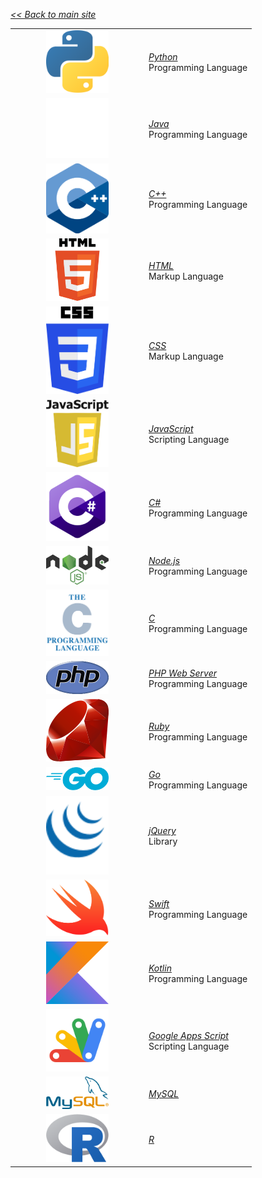 <style>
a {
  font-style: italic;
}
img {
  width: 100px;
  margin: 0px 50px
}
table {
  margin-left: auto;
  margin-right: auto;
}
</style>

<a href="..">&lt;&lt; Back to main site</a>

<table>
  <tr>
    <td><img src="logos/Python.png" /></td>
    <td><a href="Python">Python</a><br/>Programming Language</td>
  </tr>
  <tr>
    <td><img src="logos/Java.png" /></td>
    <td><a href="Java">Java</a><br/>Programming Language</td>
  </tr>
  <tr>
    <td><img src="logos/C++.png" /></td>
    <td><a href="C++">C++</a><br/>Programming Language</td>
  </tr>
  <tr>
    <td><img src="logos/HTML.png" /></td>
    <td><a href="HTML">HTML</a><br/>Markup Language</td>
  </tr>
  <tr>
    <td><img src="logos/CSS.png" /></td>
    <td><a href="CSS">CSS</a><br/>Markup Language</td>
  </tr>
  <tr>
    <td><img src="logos/JavaScript.png" /></td>
    <td><a href="JavaScript">JavaScript</a><br/>Scripting Language</td>
  </tr>
  <tr>
    <td><img src="logos/CSharp.png" /></td>
    <td><a href="CSharp">C#</a><br/>Programming Language</td>
  </tr>
  <tr>
    <td><img src="logos/Nodejs.png" /></td>
    <td><a href="Nodejs">Node.js</a><br/>Programming Language</td>
  </tr>
  <tr>
    <td><img src="logos/C.png" /></td>
    <td><a href="C">C</a><br/>Programming Language</td>
  </tr>
  <tr>
    <td><img src="logos/PHPWebServer.png" /></td>
    <td><a href="PHPWebServer">PHP Web Server</a><br/>Programming Language</td>
  </tr>
  <tr>
    <td><img src="logos/Ruby.png" /></td>
    <td><a href="Ruby">Ruby</a><br/>Programming Language</td>
  </tr>
  <tr>
    <td><img src="logos/Go.png" /></td>
    <td><a href="Go">Go</a><br/>Programming Language</td>
  </tr>
  <tr>
    <td><img src="logos/jQuery.png" /></td>
    <td><a href="jQuery">jQuery</a><br/>Library</td>
  </tr>
  <tr>
    <td><img src="logos/Swift.png" /></td>
    <td><a href="Swift">Swift</a><br/>Programming Language</td>
  </tr>
  <tr>
    <td><img src="logos/Kotlin.png" /></td>
    <td><a href="Kotlin">Kotlin</a><br/>Programming Language</td>
  </tr>
  <tr>
    <td><img src="logos/GoogleAppsScript.png" /></td><td><a href="GoogleAppsScript">Google Apps Script</a><br/>Scripting Language</td>
  </tr>
  <tr>
    <td><img src="logos/MySQL.png" /></td>
    <td><a href="MySQL">MySQL</a><br/></td>
  </tr>
  <tr>
    <td><img src="logos/R.png" /></td>
    <td><a href="R">R</a><br/></td>
  </tr>
</table>
